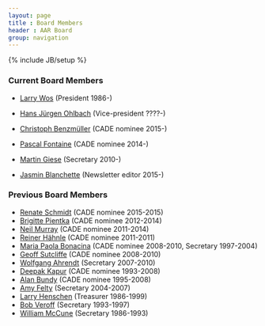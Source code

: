 ```yaml
---
layout: page
title : Board Members
header : AAR Board
group: navigation
---
```

{% include JB/setup %}

### Current Board Members

 - [Larry Wos](http://www-unix.mcs.anl.gov/~wos/) (President 1986-)

 - [Hans Jürgen Ohlbach](http://www.pms.ifi.lmu.de/mitarbeiter/ohlbach/) (Vice-president ????-)

 - [Christoph Benzmüller](http://page.mi.fu-berlin.de/cbenzmueller/) (CADE nominee 2015-)

 - [Pascal Fontaine](http://www.loria.fr/~fontaine/) (CADE nominee 2014-)

 - [Martin Giese](http://heim.ifi.uio.no/martingi/) (Secretary 2010-)

 - [Jasmin Blanchette](http://www21.in.tum.de/~blanchet/) (Newsletter editor 2015-)

### Previous Board Members

 - [Renate Schmidt](http://www.cs.man.ac.uk/~schmidt/) (CADE nominee 2015-2015)
 - [Brigitte Pientka](http://www.cs.mcgill.ca/~bpientka/) (CADE nominee 2012-2014)
 - [Neil Murray](http://www.cs.albany.edu/~nvm/) (CADE nominee 2011-2014)
 - [Reiner Hähnle](http://www.cs.chalmers.se/~reiner/) (CADE nominee 2011-2011)
 - [Maria Paola Bonacina](http://profs.sci.univr.it/~bonacina/) (CADE nominee 2008-2010, Secretary 1997-2004)
 - [Geoff Sutcliffe](http://www.cs.miami.edu/~geoff/) (CADE nominee 2008-2010)
 - [Wolfgang Ahrendt](http://www.cs.chalmers.se/~ahrendt/) (Secretary 2007-2010)
 - [Deepak Kapur](http://www.cs.unm.edu/~kapur/) (CADE nominee 1993-2008)
 - [Alan Bundy](http://homepages.inf.ed.ac.uk/bundy/) (CADE nominee 1995-2008)
 - [Amy Felty](http://www.site.uottawa.ca/%7Eafelty/) (Secretary 2004-2007)
 - [Larry Henschen](http://users.eecs.northwestern.edu/~henschen/) (Treasurer 1986-1999)
 - [Bob Veroff](http://www.cs.unm.edu/~veroff/) (Secretary 1993-1997)
 - [William McCune](http://www.cs.unm.edu/~mccune/) (Secretary 1986-1993)